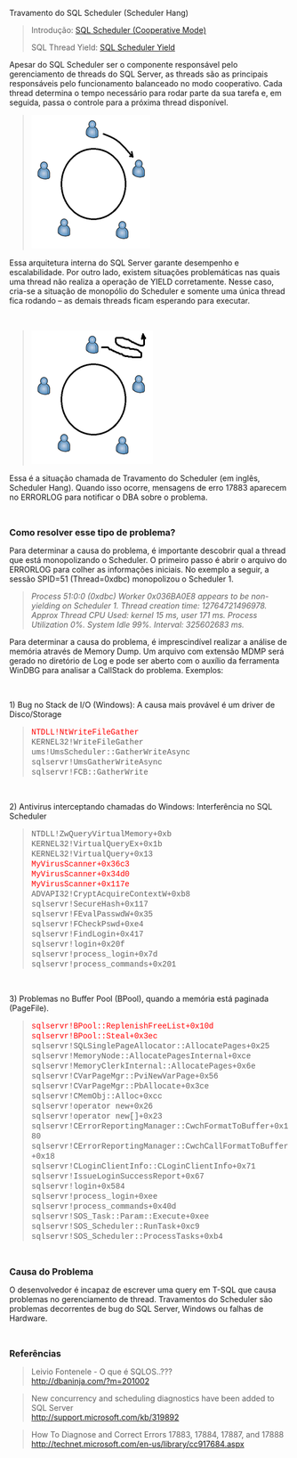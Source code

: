 <a link='https://blogs.msdn.microsoft.com/fcatae/2011/04/27/travamento-do-sql-scheduler-scheduler-hang/'>Travamento do SQL Scheduler (Scheduler Hang)</a>
<blockquote>   <p>Introdução: <a href="http://blogs.msdn.com/b/fcatae/archive/2011/03/09/sql-scheduler-cooperative-mode.aspx" target="_blank">SQL Scheduler (Cooperative Mode)</a></p>    <p>SQL Thread Yield: <a href="http://blogs.msdn.com/b/fcatae/archive/2011/03/28/sos-scheduler-yield.aspx" target="_blank">SQL Scheduler Yield</a></p> </blockquote>  <p>Apesar do SQL Scheduler ser o componente responsável pelo gerenciamento de threads do SQL Server, as threads são as principais responsáveis pelo funcionamento balanceado no modo cooperativo. Cada thread determina o tempo necessário para rodar parte da sua tarefa e, em seguida, passa o controle para a próxima thread disponível. </p>  <blockquote>   <p><a href="images\6102.image_472ACFD3.png"><img title="image" border="0" alt="image" src="images\5037.image_thumb_4C2D0D82.png" width="214" height="240" /></a></p> </blockquote>  <p>Essa arquitetura interna do SQL Server garante desempenho e escalabilidade. Por outro lado, existem situações problemáticas nas quais uma thread não realiza a operação de YIELD corretamente. Nesse caso, cria-se a situação de monopólio do Scheduler e somente uma única thread fica rodando – as demais threads ficam esperando para executar.</p>  <p>&#160;</p>  <blockquote>   <p><a href="images\2313.image_4B8E2F8D.png"><img style="border-right-width: 0px;margin: 0px;padding-left: 0px;padding-right: 0px;border-top-width: 0px;border-bottom-width: 0px;border-left-width: 0px;padding-top: 0px" title="image" border="0" alt="image" src="images\0245.image_thumb_4566E2F2.png" width="218" height="240" /></a></p> </blockquote>  <p>Essa é a situação chamada de Travamento do Scheduler (em inglês, Scheduler Hang). Quando isso ocorre, mensagens de erro 17883 aparecem no ERRORLOG para notificar o DBA sobre o problema.</p>  <p>&#160;</p>  <p><strong><font size="3">Como resolver esse tipo de problema?</font></strong></p>  <p>Para determinar a causa do problema, é importante descobrir qual a thread que está monopolizando o Scheduler. O primeiro passo é abrir o arquivo do ERRORLOG para colher as informações iniciais. No exemplo a seguir, a sessão SPID=51 (Thread=0xdbc) monopolizou o Scheduler 1.</p>  <blockquote>   <p><em>Process 51:0:0 (0xdbc) Worker 0x036BA0E8 appears to be non-yielding on Scheduler 1. Thread creation time: 12764721496978. Approx Thread CPU Used: kernel 15 ms, user 171 ms. Process Utilization 0%. System Idle 99%. Interval: 325602683 ms.</em></p> </blockquote>  <p>Para determinar a causa do problema, é imprescindível realizar a análise de memória através de Memory Dump. Um arquivo com extensão MDMP será gerado no diretório de Log e pode ser aberto com o auxílio da ferramenta WinDBG para analisar a CallStack do problema. Exemplos:</p>  <p>&#160;</p>  <p>1) Bug no Stack de I/O (Windows): A causa mais provável é um driver de Disco/Storage</p>  <blockquote>   <p><font face="Courier New"><font color="#ff0000">NTDLL!NtWriteFileGather</font>         <br />KERNEL32!WriteFileGather         <br />ums!UmsScheduler::GatherWriteAsync         <br />sqlservr!UmsGatherWriteAsync         <br />sqlservr!FCB::GatherWrite</font>       <br /></p> </blockquote>  <p>&#160;</p>  <p>2) Antivirus interceptando chamadas do Windows: Interferência no SQL Scheduler</p>  <blockquote>   <p><font face="Courier New">NTDLL!ZwQueryVirtualMemory+0xb        <br />KERNEL32!VirtualQueryEx+0x1b         <br />KERNEL32!VirtualQuery+0x13         <br /></font><font face="Courier New"><font color="#ff0000">MyVirusScanner+0x36c3          <br />MyVirusScanner+0x34d0           <br />MyVirusScanner+0x117e</font>         <br />ADVAPI32!CryptAcquireContextW+0xb8         <br />sqlservr!SecureHash+0x117         <br />sqlservr!FEvalPasswdW+0x35         <br />sqlservr!FCheckPswd+0xe4         <br />sqlservr!FindLogin+0x417         <br />sqlservr!login+0x20f         <br />sqlservr!process_login+0x7d         <br />sqlservr!process_commands+0x201</font> </p> </blockquote>  <p>&#160;</p>  <p>3) Problemas no Buffer Pool (BPool), quando a memória está paginada (PageFile).</p>  <blockquote>   <p><font face="Courier New"><font color="#ff0000">sqlservr!BPool::ReplenishFreeList+0x10d          <br />sqlservr!BPool::Steal+0x3ec</font>         <br />sqlservr!SQLSinglePageAllocator::AllocatePages+0x25         <br />sqlservr!MemoryNode::AllocatePagesInternal+0xce         <br />sqlservr!MemoryClerkInternal::AllocatePages+0x6e         <br />sqlservr!CVarPageMgr::PviNewVarPage+0x56         <br />sqlservr!CVarPageMgr::PbAllocate+0x3ce         <br />sqlservr!CMemObj::Alloc+0xcc         <br />sqlservr!operator new+0x26         <br />sqlservr!operator new[]+0x23         <br />sqlservr!CErrorReportingManager::CwchFormatToBuffer+0x180         <br />sqlservr!CErrorReportingManager::CwchCallFormatToBuffer+0x18         <br />sqlservr!CLoginClientInfo::CLoginClientInfo+0x71         <br />sqlservr!IssueLoginSuccessReport+0x67         <br />sqlservr!login+0x584         <br />sqlservr!process_login+0xee         <br />sqlservr!process_commands+0x40d         <br />sqlservr!SOS_Task::Param::Execute+0xee         <br />sqlservr!SOS_Scheduler::RunTask+0xc9         <br />sqlservr!SOS_Scheduler::ProcessTasks+0xb4</font>       <br /></p> </blockquote>  <p>&#160;</p>  <p><strong><font size="3">Causa do Problema</font></strong></p>  <p>O desenvolvedor é incapaz de escrever uma query em T-SQL que causa problemas no gerenciamento de thread. Travamentos do Scheduler são problemas decorrentes de bug do SQL Server, Windows ou falhas de Hardware. </p>  <p>&#160;</p>  <p><strong><font size="3">Referências</font></strong></p>  <blockquote>   <p>Leivio Fontenele - O que é SQLOS..???      <br /><a title="http://dbaninja.com/?m=201002" href="http://dbaninja.com/?m=201002">http://dbaninja.com/?m=201002</a></p> </blockquote>  <blockquote>   <p>New concurrency and scheduling diagnostics have been added to SQL Server      <br /><a title="http://support.microsoft.com/kb/319892" href="http://support.microsoft.com/kb/319892">http://support.microsoft.com/kb/319892</a></p> </blockquote>  <blockquote>   <p>How To Diagnose and Correct Errors 17883, 17884, 17887, and 17888      <br /><a title="http://technet.microsoft.com/en-us/library/cc917684.aspx" href="http://technet.microsoft.com/en-us/library/cc917684.aspx">http://technet.microsoft.com/en-us/library/cc917684.aspx</a></p></blockquote>
